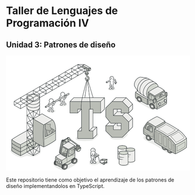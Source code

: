# Taller de Lenguajes de Programación IV 

## Unidad 3: Patrones de diseño

![patrones](./img/typescript-patterns.png)

Este repositorio tiene como objetivo el aprendizaje de los patrones de diseño implementandolos en TypeScript.